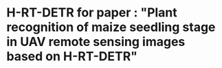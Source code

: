 # H-RT-DETR for paper : "Plant recognition of maize seedling stage in UAV remote sensing images based on H-RT-DETR"
